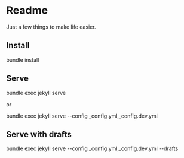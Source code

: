 # Readme

Just a few things to make life easier.

## Install

bundle install

## Serve

bundle exec jekyll serve

or

bundle exec jekyll serve --config _config.yml,_config.dev.yml

## Serve with drafts

bundle exec jekyll serve --config _config.yml,_config.dev.yml --drafts
